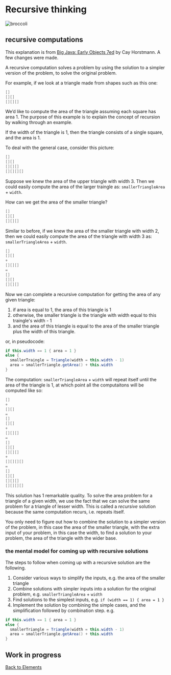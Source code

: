 # Recursive thinking

![broccoli](images/broccoli.png)

## recursive computations

This explanation is from [Big Java: Early Objects 7ed](https://www.wiley.com/en-us/Big+Java%3A+Early+Objects%2C+7th+Edition-p-9781119499091) by Cay Horstmann. A few changes were made.

A recursive computation solves a problem by using the solution to a simpler version of the problem, to solve the original problem.

For example, if we look at a triangle made from shapes such as this one:

```java
[]
[][]
[][][]
```

We’d like to compute the area of the triangle assuming each square has area 1. The purpose of this example is to explain the concept of recursion by walking through an example.

If the width of the triangle is 1, then the triangle consists of a single square, and the area is 1.

To deal with the general case, consider this picture:

```java
[]
[][]
[][][]
[][][][]
```

Suppose we knew the area of the upper triangle with width 3. Then we could easily compute the area of the larger traingle as:
`smallerTriangleArea` + `width`.

How can we get the area of the smaller triangle?

```java
[]
[][]
[][][]
```

Similar to before, if we knew the area of the smaller triangle with width 2, then we could easily compute the area of the triangle with width 3 as:
`smallerTriangleArea` + `width`.

```java
[]
[][]
+
[][][]
=
[]
[][]
[][][]
```

Now we can complete a recursive computation for getting the area of any given triangle:

1. if area is equal to 1, the area of this triangle is 1
2. otherwise, the smaller triangle is the triangle with width equal to this traingle's width - 1
3. and the area of this triangle is equal to the area of the smaller triangle plus the width of this triangle.

or, in pseudocode:

```java
if this.width == 1 { area = 1 }
else {
  smallerTraingle = Triangle(width = this.width - 1)
  area = smallerTriangle.getArea() + this.width
}
```

The computation: `smallerTriangleArea` + `width` will repeat itself until the area of the triangle is 1, at which point all the computaitons will be computed like so:

```java
[]
+
[][]
=
[]
[][]
+
[][][]
=
[]
[][]
[][][]
+
[][][][]
=
[]
[][]
[][][]
[][][][]
```

This solution has 1 remarkable quality. To solve the area problem for a triangle of a given width, we use the fact that we can solve the same problem for a triangle of lesser width. This is called a _recursive_ solution because the same computation recurs, i.e. repeats itself.

You only need to figure out how to combine the solution to a simpler version of the problem, in this case the area of the smaller triangle, with the extra input of your problem, in this case the width, to find a solution to your problem, the area of the triangle with the wider base.

### the mental model for coming up with recursive solutions

The steps to follow when coming up with a recursive solution are the following.

1. Consider various ways to simplify the inputs, e.g. the area of the smaller triangle
2. Combine solutions with simpler inputs into a solution for the original problem, e.g. `smallerTriangleArea` + `width`
3. Find solutions to the simplest inputs, e.g. `if (width == 1) { area = 1 }`
4. Implement the solution by combining the simple cases, and the simplification followed by combination step. e.g.

```java
if this.width == 1 { area = 1 }
else {
  smallerTriangle = Triangle(width = this.width - 1)
  area = smallerTriangle.getArea() + this.width
}
```

## Work in progress

[Back to Elements](README.md#recursive-thinking)
